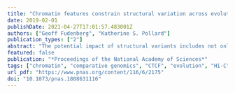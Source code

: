 ```yaml
---
title: "Chromatin features constrain structural variation across evolutionary timescales"
date: 2019-02-01
publishDate: 2021-04-27T17:01:57.483001Z
authors: ["Geoff Fudenberg", "Katherine S. Pollard"]
publication_types: ["2"]
abstract: "The potential impact of structural variants includes not only the duplication or deletion of coding sequences, but also the perturbation of noncoding DNA regulatory elements and structural chromatin features, including topological domains (TADs). Structural variants disrupting TAD boundaries have been implicated both in cancer and developmental disease; this likely occurs via “enhancer hijacking,” whereby removal of the TAD boundary exposes enhancers to new target transcription start sites (TSSs). With this functional role, we hypothesized that boundaries would display evidence for negative selection. Here we demonstrate that the chromatin landscape constrains structural variation both within healthy humans and across primate evolution. In contrast, in patients with developmental delay, variants occur remarkably uniformly across genomic features, suggesting a potentially broad role for enhancer hijacking in human disease."
featured: false
publication: "*Proceedings of the National Academy of Sciences*"
tags: ["chromatin", "comparative genomics", "CTCF", "evolution", "Hi-C"]
url_pdf: "https://www.pnas.org/content/116/6/2175"
doi: "10.1073/pnas.1808631116"
---
```



